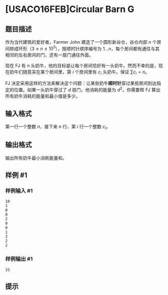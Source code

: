 # [USACO16FEB]Circular Barn G

## 题目描述

作为当代建筑的爱好者，Farmer John 建造了一个圆形新谷仓，谷仓内部 $n$ 个房间排成环形（$3 \leq n \leq 10^5$），按顺时针顺序编号为 $1\ldots n$，每个房间都有通往与其相邻的左右房间的门，还有一扇门通往外面。

现在 FJ 有 $n$ 头奶牛，他的目标是让每个房间恰好有一头奶牛。然而不幸的是，现在奶牛们随意呆在某个房间里，第 $i$ 个房间里有 $c_i$ 头奶牛。保证 $\sum c_i =n$。

FJ 决定采用这样的方法来解决这个问题：让某些奶牛**顺时针**穿过某些房间到达指定的位置。如果一头奶牛穿过了 $d$ 扇门，他消耗的能量为 $d^2$。你需要帮 FJ 算出所有奶牛消耗的能量和最小值是多少。

## 输入格式

第一行一个整数 $n$，接下来 $n$ 行，第 $i$ 行一个整数 $c_i$。

## 输出格式

输出所有奶牛最小消耗能量和。

## 样例 #1

### 样例输入 #1
```
10
1
0
0
2
0
0
1
2
2
2
```

### 样例输出 #1

```
33
```

## 提示


